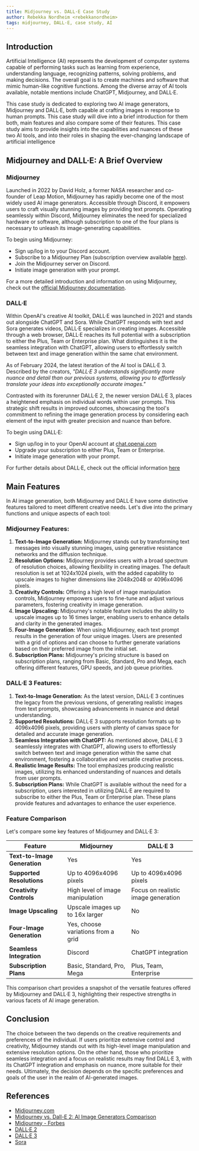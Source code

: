 ```yaml
---
title: Midjourney vs. DALL·E Case Study
author: Rebekka Nordheim <rebekkanordheim>
tags: midjourney, DALL·E, case study, AI
---
```


## Introduction

Artificial Intelligence (AI) represents the development of computer systems capable of performing tasks such as learning from experience, understanding language, recognizing patterns, solving problems, and making decisions. The overall goal is to create machines and software that mimic human-like cognitive functions. Among the diverse array of AI tools available, notable mentions include ChatGPT, Midjourney, and DALL·E.

This case study is dedicated to exploring two AI image generators, Midjourney and DALL·E, both capable at crafting images in response to human prompts. This case study will dive into a brief introduction for them both, main features and also compare some of their features. This case study aims to provide insights into the capabilities and nuances of these two AI tools, and into their roles in shaping the ever-changing landscape of artificial intelligence


## Midjourney and DALL·E: A Brief Overview

### Midjourney

Launched in 2022 by David Holz, a former NASA researcher and co-founder of Leap Motion, Midjourney has rapidly become one of the most widely used AI image generators. Accessible through Discord, it empowers users to craft visually stunning images by providing text prompts. Operating seamlessly within Discord, Midjourney eliminates the need for specialized hardware or software, although subscription to one of the four plans is necessary to unleash its image-generating capabilities.

To begin using Midjourney:

- Sign up/log in to your Discord account.
- Subscribe to a Midjourney Plan (subscription overview available [here](https://docs.midjourney.com/docs/plans)).
- Join the Midjourney server on Discord.
- Initiate image generation with your prompt.

For a more detailed introduction and information on using Midjourney, check out the [official Midjourney documentation](https://docs.midjourney.com/docs/quick-start).

### DALL·E

Within OpenAI's creative AI toolkit, DALL·E was launched in 2021 and stands out alongside ChatGPT and Sora. While ChatGPT responds with text and Sora generates videos, DALL·E specializes in creating images. Accessible through a web browser, DALL·E reaches its full potential with a subscription to either the Plus, Team or Enterprise plan. What distinguishes it is the seamless integration with ChatGPT, allowing users to effortlessly switch between text and image generation within the same chat environment.

As of February 2024, the latest iteration of the AI tool is DALL·E 3. Described by the creators, <i>"DALL·E 3 understands significantly more nuance and detail than our previous systems, allowing you to effortlessly translate your ideas into exceptionally accurate images."</i>

Contrasted with its forerunner DALL·E 2, the newer version DALL·E 3, places a heightened emphasis on individual words within user prompts. This strategic shift results in improved outcomes, showcasing the tool's commitment to refining the image generation process by considering each element of the input with greater precision and nuance than before. 

To begin using DALL·E:

- Sign up/log in to your OpenAI account at [chat.openai.com](https://chat.openai.com)
- Upgrade your subscription to either Plus, Team or Enterprise.
- Initiate image generation with your prompt.

For further details about DALL·E, check out the official information [here](https://openai.com/dall-e-3)


## Main Features

In AI image generation, both Midjourney and DALL·E have some distinctive features tailored to meet different creative needs. Let's dive into the primary functions and unique aspects of each tool:

### Midjourney Features:

1. <b>Text-to-Image Generation:</b> Midjourney stands out by transforming text messages into visually stunning images, using generative resistance networks and the diffusion technique.
2. <b>Resolution Options:</b> Midjourney provides users with a broad spectrum of resolution choices, allowing flexibility in creating images. The default resolution is set at 1024x1024 pixels, with the added capability to upscale images to higher dimensions like 2048x2048 or 4096x4096 pixels.
3. <b>Creativity Controls:</b> Offering a high level of image manipulation controls, Midjourney empowers users to fine-tune and adjust various parameters, fostering creativity in image generation.
4. <b>Image Upscaling:</b> Midjourney's notable feature includes the ability to upscale images up to 16 times larger, enabling users to enhance details and clarity in the generated images.
5. <b>Four-Image Generation:</b> When using Midjourney, each text prompt results in the generation of four unique images. Users are presented with a grid of options and can choose to further generate variations based on their preferred image from the initial set.
6. <b>Subscription Plans:</b> Midjourney's pricing structure is based on subscription plans, ranging from Basic, Standard, Pro and Mega, each offering different features, GPU speeds, and job queue priorities.


### DALL·E 3 Features:

1. <b>Text-to-Image Generation:</b> As the latest version, DALL·E 3 continues the legacy from the previous versions, of generating realistic images from text prompts, showcasing advancements in nuance and detail understanding.
2. <b>Supported Resolutions:</b> DALL·E 3 supports resolution formats up to 4096x4096 pixels, providing users with plenty of canvas space for detailed and accurate image generation.
3. <b>Seamless Integration with ChatGPT:</b> As mentioned above, DALL·E 3 seamlessly integrates with ChatGPT, allowing users to effortlessly switch between text and image generation within the same chat environment, fostering a collaborative and versatile creative process.
4. <b>Realistic Image Results:</b> The tool emphasizes producing realistic images, utilizing its enhanced understanding of nuances and details from user prompts.
5. <b>Subscription Plans:</b> While ChatGPT is available without the need for a subscription, users interested in utilizing DALL·E are required to subscribe to either the Plus, Team or Enterprise plan. These plans provide features and advantages to enhance the user experience.


### Feature Comparison
Let's compare some key features of Midjourney and DALL·E 3:

| Feature | Midjourney | DALL·E 3 
| --- | --- | --- |
| **Text-to-Image Generation** | Yes | Yes 
| **Supported Resolutions** | Up to 4096x4096 pixels | Up to 4096x4096 pixels
| **Creativity Controls** | High level of image manipulation | Focus on realistic image generation
| **Image Upscaling** | Upscale images up to 16x larger | No
| **Four-Image Generation** | Yes, choose variations from a grid | No
| **Seamless Integration** | Discord | ChatGPT integration 
| **Subscription Plans** | Basic, Standard, Pro, Mega | Plus, Team, Enterprise 

This comparison chart provides a snapshot of the versatile features offered by Midjourney and DALL·E 3, highlighting their respective strengths in various facets of AI image generation.

## Conclusion

The choice between the two depends on the creative requirements and preferences of the individual. If users prioritize extensive control and creativity, Midjourney stands out with its high-level image manipulation and extensive resolution options. On the other hand, those who prioritize seamless integration and a focus on realistic results may find DALL·E 3, with its ChatGPT integration and emphasis on nuance, more suitable for their needs. Ultimately, the decision depends on the specific preferences and goals of the user in the realm of AI-generated images.

## References

- [Midjourney.com](https://www.midjourney.com/home)
- [Midjourney vs. Dall-E 2: AI Image Generators Comparison](https://www.techrepublic.com/article/midjourney-vs-dall-e/#pricing)
- [Midjourney - Forbes](https://www.forbes.com/sites/robsalkowitz/2022/09/16/midjourney-founder-david-holz-on-the-impact-of-ai-on-art-imagination-and-the-creative-economy/?sh=78b37e6e2d2b)
- [DALL·E 2](https://openai.com/dall-e-2)
- [DALL·E 3](https://openai.com/dall-e-3)
- [Sora](https://openai.com/sora)